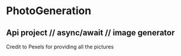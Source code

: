 # PhotoGeneration

## Api project // async/await // image generator

Credit to Pexels for providing all the pictures
